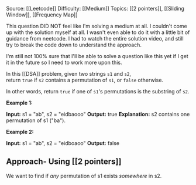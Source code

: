 Source: [[Leetcode]]
Difficulty: [[Medium]]
Topics: [[2 pointers]], [[Sliding Window]], [[Frequency Map]]

This question DID NOT feel like I'm solving a medium at all. I couldn't come up with the solution myself at all. I wasn't even able to do it with a little bit of guidance from neetcode. I had to watch the entire solution video, and still try to break the code down to understand the approach.

I'm still not 100% sure that I'll be able to solve a question like this yet if I get it in the future so I need to work more upon this.

In this [[DSA]] problem, given two strings `s1` and `s2`, return `true` if `s2` contains a permutation of `s1`, or `false` otherwise.

In other words, return `true` if one of `s1`'s permutations is the substring of `s2`.

**Example 1:**

**Input:** s1 = "ab", s2 = "eidbaooo"
**Output:** true
**Explanation:** s2 contains one permutation of s1 ("ba").

**Example 2:**

**Input:** s1 = "ab", s2 = "eidboaoo"
**Output:** false

## Approach- Using [[2 pointers]]
We want to find if *any* permutation of s1 exists *somewhere* in s2. 
